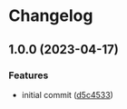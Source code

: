 # Changelog

## 1.0.0 (2023-04-17)


### Features

* initial commit ([d5c4533](https://github.com/rolehippie/temurin/commit/d5c45338724e1bde0039da59399841f6d38b0301))
